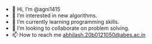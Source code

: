 - 👋 Hi, I’m @agni1415
- 👀 I’m interested in new algorithms.
- 🌱 I’m currently learning programming skills.
- 💞️ I’m looking to collaborate on problem solving.
- 📫 How to reach me abhilash.20b0121050@abes.ac.in

<!---
agni1415/agni1415 is a ✨ special ✨ repository because its `README.md` (this file) appears on your GitHub profile.
You can click the Preview link to take a look at your changes.
--->
